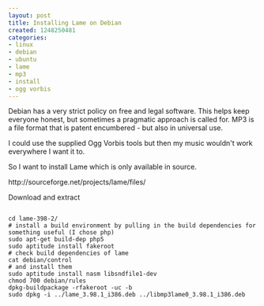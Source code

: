 ```yaml
---
layout: post
title: Installing Lame on Debian
created: 1248250481
categories:
- linux
- debian
- ubuntu
- lame
- mp3
- install
- ogg vorbis
---
```

<p>
Debian has a very strict policy on free and legal software. This helps keep everyone honest, but sometimes a pragmatic approach is called for. MP3 is a file format that is patent encumbered - but also in universal use. 
</p>
<p>
I could use the supplied Ogg Vorbis tools but then my music wouldn't work everywhere I want it to.
</p>
<p>
So I want to install Lame which is only available in source.
</p>
<p>
http://sourceforge.net/projects/lame/files/
</p>
<p>
Download and extract 
</p>

<code>
cd lame-398-2/
# install a build environment by pulling in the build dependencies for something useful (I chose php)
sudo apt-get build-dep php5
sudo aptitude install fakeroot
# check build dependencies of lame
cat debian/control
# and install them
sudo aptitude install nasm libsndfile1-dev
chmod 700 debian/rules
dpkg-buildpackage -rfakeroot -uc -b
sudo dpkg -i ../lame_3.98.1_i386.deb ../libmp3lame0_3.98.1_i386.deb
</code>

